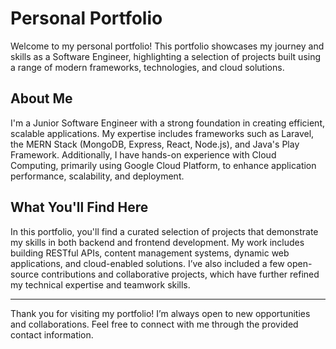 # Personal Portfolio

Welcome to my personal portfolio! This portfolio showcases my journey and skills as a Software Engineer, highlighting a selection of projects built using a range of modern frameworks, technologies, and cloud solutions.

## About Me

I'm a Junior Software Engineer with a strong foundation in creating efficient, scalable applications. My expertise includes frameworks such as Laravel, the MERN Stack (MongoDB, Express, React, Node.js), and Java's Play Framework. Additionally, I have hands-on experience with Cloud Computing, primarily using Google Cloud Platform, to enhance application performance, scalability, and deployment.

## What You'll Find Here

In this portfolio, you'll find a curated selection of projects that demonstrate my skills in both backend and frontend development. My work includes building RESTful APIs, content management systems, dynamic web applications, and cloud-enabled solutions. I’ve also included a few open-source contributions and collaborative projects, which have further refined my technical expertise and teamwork skills.

---

Thank you for visiting my portfolio! I’m always open to new opportunities and collaborations. Feel free to connect with me through the provided contact information.
